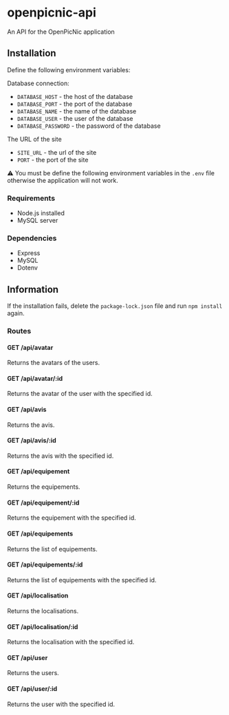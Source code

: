 # openpicnic-api
An API for the OpenPicNic application

## Installation

Define the following environment variables:

Database connection:
* `DATABASE_HOST` - the host of the database
* `DATABASE_PORT` - the port of the database
* `DATABASE_NAME` - the name of the database
* `DATABASE_USER` - the user of the database
* `DATABASE_PASSWORD` - the password of the database

The URL of the site
* `SITE_URL` - the url of the site
* `PORT` - the port of the site

⚠ You must be define the following environment variables in the `.env` file otherwise the application will not work.

### Requirements

* Node.js installed
* MySQL server

### Dependencies

* Express
* MySQL
* Dotenv

## Information

If the installation fails, delete the `package-lock.json` file and run `npm install` again.

### Routes

#### GET /api/avatar

Returns the avatars of the users.

#### GET /api/avatar/:id

Returns the avatar of the user with the specified id.

#### GET /api/avis

Returns the avis.

#### GET /api/avis/:id

Returns the avis with the specified id.

#### GET /api/equipement

Returns the equipements.

#### GET /api/equipement/:id

Returns the equipement with the specified id.

#### GET /api/equipements

Returns the list of equipements.

#### GET /api/equipements/:id

Returns the list of equipements with the specified id.

#### GET /api/localisation

Returns the localisations.

#### GET /api/localisation/:id

Returns the localisation with the specified id.

#### GET /api/user

Returns the users.

#### GET /api/user/:id

Returns the user with the specified id.
